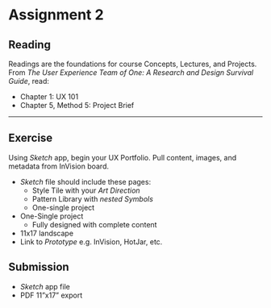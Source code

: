 # Assignment 2

## Reading
Readings are the foundations for course Concepts, Lectures, and Projects. From _The User Experience Team of One: A Research and Design Survival Guide_, read: 

* Chapter 1: UX 101
* Chapter 5, Method 5: Project Brief

---

## Exercise
Using _Sketch_ app, begin your UX Portfolio. Pull content, images, and metadata from InVision board. 

* _Sketch_ file should include these pages:
	* Style Tile with your _Art Direction_
	* Pattern Library with _nested Symbols_
	* One-single project
* One-Single project
	* Fully designed with complete content
* 11x17 landscape
* Link to _Prototype_ e.g. InVision, HotJar, etc. 

## Submission

* _Sketch_ app file
* PDF 11”x17” export